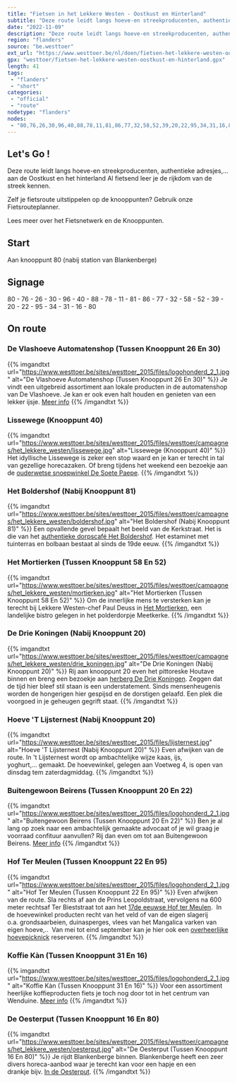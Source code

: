 ```yaml
---
title: "Fietsen in het Lekkere Westen - Oostkust en Hinterland"
subtitle: "Deze route leidt langs hoeve-en streekproducenten, authentieke adresjes,"
date: "2022-11-09"
description: "Deze route leidt langs hoeve-en streekproducenten, authentieke adresjes,"
region: "flanders"
source: "be.westtoer"
ext_url: "https://www.westtoer.be/nl/doen/fietsen-het-lekkere-westen-oostkust-en-hinterland"
gpx: "westtoer/fietsen-het-lekkere-westen-oostkust-en-hinterland.gpx"
length: 41
tags:
 - "flanders"
 - "short"
categories:
 - "official"
 - "route"
nodetype: "flanders"
nodes:
 - "80,76,26,30,96,40,88,78,11,81,86,77,32,58,52,39,20,22,95,34,31,16,80"
---
```


## Let's Go ! 

Deze route leidt langs hoeve-en streekproducenten, authentieke adresjes,... aan de Oostkust en het hinterland   Al fietsend leer je de rijkdom van de streek kennen.

Zelf je fietsroute uitstippelen op de knooppunten? Gebruik onze Fietsrouteplanner.

Lees meer over het Fietsnetwerk en de Knooppunten.

## Start

Aan knooppunt 80 (nabij station van Blankenberge)

## Signage

80 - 76 - 26 - 30 - 96 - 40 - 88 - 78 - 11 - 81 - 86 - 77 - 32 - 58 - 52 - 39 - 20 - 22 - 95 - 34 - 31 - 16 - 80

## On route

### De Vlashoeve Automatenshop (Tussen Knooppunt 26 En 30)

{{% imgandtxt url="https://www.westtoer.be/sites/westtoer_2015/files/logohonderd_2_1.jpg" alt="De Vlashoeve Automatenshop (Tussen Knooppunt 26 En 30)" %}}
Je vindt een uitgebreid assortiment aan lokale producten in de automatenshop van De Vlashoeve. Je kan er ook even halt houden en genieten van een lekker ijsje.
[Meer info](https://www.westtoer.be/nl/eten-drinken/de-vlashoeve-automatenshop)
{{% /imgandtxt %}}

### Lissewege (Knooppunt 40)

{{% imgandtxt url="https://www.westtoer.be/sites/westtoer_2015/files/westtoer/campagnes/het_lekkere_westen/lissewege.jpg" alt="Lissewege (Knooppunt 40)" %}}
Het idyllische Lissewege is zeker een stop waard en je kan er terecht in tal van gezellige horecazaken. Of breng tijdens het weekend een bezoekje aan de [ouderwetse snoepwinkel De Soete Paepe](http://www.desoetepaepe.be).
{{% /imgandtxt %}}

### Het Boldershof (Nabij Knooppunt 81)

{{% imgandtxt url="https://www.westtoer.be/sites/westtoer_2015/files/westtoer/campagnes/het_lekkere_westen/boldershof.jpg" alt="Het Boldershof (Nabij Knooppunt 81)" %}}
Een opvallende gevel bepaalt het beeld van de Kerkstraat. Het is die van het [authentieke dorpscafé Het Boldershof](http://www.brugseommeland.be/nl/eten-drinken/het-boldershof). Het estaminet met tuinterras en bolbaan bestaat al sinds de 19de eeuw.
{{% /imgandtxt %}}

### Het Mortierken (Tussen Knooppunt 58 En 52)

{{% imgandtxt url="https://www.westtoer.be/sites/westtoer_2015/files/westtoer/campagnes/het_lekkere_westen/mortierken.jpg" alt="Het Mortierken (Tussen Knooppunt 58 En 52)" %}}
Om de innerlijke mens te versterken kan je terecht bij Lekkere Westen-chef Paul Deuss in [Het Mortierken](http://www.westtoer.be/nl/het-lekkere-westen/mortierken-paul-deuss), een landelijke bistro gelegen in het polderdorpje Meetkerke.
{{% /imgandtxt %}}

### De Drie Koningen (Nabij Knooppunt 20)

{{% imgandtxt url="https://www.westtoer.be/sites/westtoer_2015/files/westtoer/campagnes/het_lekkere_westen/drie_koningen.jpg" alt="De Drie Koningen (Nabij Knooppunt 20)" %}}
Rij aan knooppunt 20 even het pittoreske Houtave binnen en breng een bezoekje aan [herberg De Drie Koningen](http://www.brugseommeland.be/nl/eten-drinken/herberg-drie-koningen). Zeggen dat de tijd hier bleef stil staan is een understatement. Sinds mensenheugenis worden de hongerigen hier gespijsd en de dorstigen gelaafd. Een plek die voorgoed in je geheugen gegrift staat.
{{% /imgandtxt %}}

### Hoeve 'T Lijsternest (Nabij Knooppunt 20)

{{% imgandtxt url="https://www.westtoer.be/sites/westtoer_2015/files/lijsternest.jpg" alt="Hoeve 'T Lijsternest (Nabij Knooppunt 20)" %}}
Even afwijken van de route. In 't Lijsternest wordt op ambachtelijke wijze kaas, ijs, yoghurt,... gemaakt. De hoevewinkel, gelegen aan Voetweg 4, is open van dinsdag tem zaterdagmiddag.
{{% /imgandtxt %}}

### Buitengewoon Beirens (Tussen Knooppunt 20 En 22)

{{% imgandtxt url="https://www.westtoer.be/sites/westtoer_2015/files/logohonderd_2_1.jpg" alt="Buitengewoon Beirens (Tussen Knooppunt 20 En 22)" %}}
Ben je al lang op zoek naar een ambachtelijk gemaakte advocaat of je wil graag je voorraad confituur aanvullen? Rij dan even om tot aan Buitengewoon Beirens.
[Meer info](https://www.westtoer.be/nl/doen/buitengewoon-beirens)
{{% /imgandtxt %}}

### Hof Ter Meulen (Tussen Knooppunt 22 En 95)

{{% imgandtxt url="https://www.westtoer.be/sites/westtoer_2015/files/logohonderd_2_1.jpg" alt="Hof Ter Meulen (Tussen Knooppunt 22 En 95)" %}}
Even afwijken van de route. Sla rechts af aan de Prins Leopoldstraat, vervolgens na 600 meter rechtsaf Ter Bieststraat tot aan het [17de eeuwse Hof ter Meulen](http://www.hoftermeulen.be).  In de hoevewinkel producten recht van het veld of van de eigen slagerij o.a. grondsaarbeien, duinasperges, vlees van het Mangalica varken van eigen hoeve,..  Van mei tot eind september kan je hier ook een [overheerlijke hoevepicknick](http://hoevepicknick.be/Hoevepicknick_termeulen.html) reserveren.
{{% /imgandtxt %}}

### Koffie Kàn (Tussen Knooppunt 31 En 16)

{{% imgandtxt url="https://www.westtoer.be/sites/westtoer_2015/files/logohonderd_2_1.jpg" alt="Koffie Kàn (Tussen Knooppunt 31 En 16)" %}}
Voor een assortiment heerlijke koffieproducten fiets je toch nog door tot in het centrum van Wenduine.
[Meer info](https://www.westtoer.be/nl/doen/koffie-k%C3%A0n)
{{% /imgandtxt %}}

### De Oesterput (Tussen Knooppunt 16 En 80)

{{% imgandtxt url="https://www.westtoer.be/sites/westtoer_2015/files/westtoer/campagnes/het_lekkere_westen/oesterput.jpg" alt="De Oesterput (Tussen Knooppunt 16 En 80)" %}}
Je rijdt Blankenberge binnen. Blankenberge heeft een zeer divers horeca-aanbod waar je terecht kan voor een hapje en een drankje bijv. [In de Oesterput](http://www.westtoer.be/nl/het-lekkere-westen/oesterput-piet-devriendt).
{{% /imgandtxt %}}


